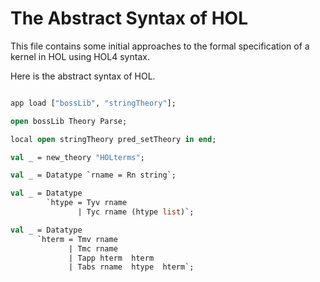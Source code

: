 # The Abstract Syntax of HOL

This file contains some initial approaches to the formal specification of a kernel in HOL using HOL4 syntax.

Here is the abstract syntax of HOL.

```ml

app load ["bossLib", "stringTheory"];

open bossLib Theory Parse;

local open stringTheory pred_setTheory in end;

val _ = new_theory "HOLterms";

val _ = Datatype `rname = Rn string`;

val _ = Datatype
        `htype = Tyv rname
               | Tyc rname (htype list)`;

val _ = Datatype
      `hterm = Tmv rname
             | Tmc rname
             | Tapp hterm  hterm
             | Tabs rname  htype  hterm`;

```
